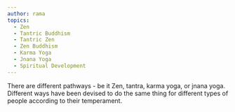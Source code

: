 ```yaml
---
author: rama
topics:
  - Zen
  - Tantric Buddhism
  - Tantric Zen
  - Zen Buddhism
  - Karma Yoga
  - Jnana Yoga
  - Spiritual Development
---
```


There are different pathways - be it Zen, tantra, karma yoga, or jnana yoga. Different ways have been devised to do the same thing for different types of people according to their temperament.
